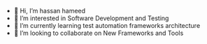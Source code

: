 - 👋 Hi, I’m hassan hameed
- 👀 I’m interested in Software Development and Testing
- 🌱 I’m currently learning test automation frameworks architecture
- 💞️ I’m looking to collaborate on New Frameworks and Tools

<!---
hameed0/hameed0 is a ✨ special ✨ repository because its `README.md` (this file) appears on your GitHub profile.
You can click the Preview link to take a look at your changes.
--->

